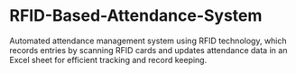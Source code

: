 # RFID-Based-Attendance-System
Automated attendance management system using RFID technology, which records entries by scanning RFID cards and updates attendance data in an Excel sheet for efficient tracking and record keeping.
